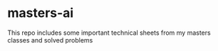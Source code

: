 # masters-ai
This repo includes some important technical sheets from my masters classes and solved problems
